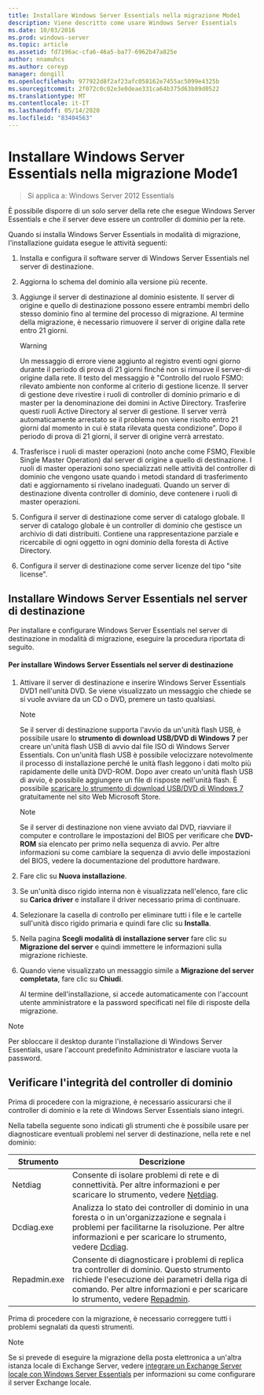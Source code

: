 ```yaml
---
title: Installare Windows Server Essentials nella migrazione Mode1
description: Viene descritto come usare Windows Server Essentials
ms.date: 10/03/2016
ms.prod: windows-server
ms.topic: article
ms.assetid: fd7196ac-cfa6-46a5-ba77-6962b47a825e
author: nnamuhcs
ms.author: coreyp
manager: dongill
ms.openlocfilehash: 977922d8f2af23afc058162e7455ac5099e4325b
ms.sourcegitcommit: 2f072c0c02e3e0deae331ca64b375d63b89d0522
ms.translationtype: MT
ms.contentlocale: it-IT
ms.lasthandoff: 05/14/2020
ms.locfileid: "83404563"
---
```

# <a name="install-windows-server-essentials-in-migration-mode1"></a>Installare Windows Server Essentials nella migrazione Mode1

>Si applica a: Windows Server 2012 Essentials

È possibile disporre di un solo server della rete che esegue Windows Server Essentials e che il server deve essere un controller di dominio per la rete.  
  
 Quando si installa Windows Server Essentials in modalità di migrazione, l'installazione guidata esegue le attività seguenti:  
  
1.  Installa e configura il software server di Windows Server Essentials nel server di destinazione.  
  
2.  Aggiorna lo schema del dominio alla versione più recente.  
  
3.  Aggiunge il server di destinazione al dominio esistente. Il server di origine e quello di destinazione possono essere entrambi membri dello stesso dominio fino al termine del processo di migrazione. Al termine della migrazione, è necessario rimuovere il server di origine dalla rete entro 21 giorni.  
  
    > [!WARNING]
    >  Un messaggio di errore viene aggiunto al registro eventi ogni giorno durante il periodo di prova di 21 giorni finché non si rimuove il server-di origine dalla rete. Il testo del messaggio è "Controllo del ruolo FSMO: rilevato ambiente non conforme al criterio di gestione licenze. Il server di gestione deve rivestire i ruoli di controller di dominio primario e di master per la denominazione dei domini in Active Directory. Trasferire questi ruoli Active Directory al server di gestione. Il server verrà automaticamente arrestato se il problema non viene risolto entro 21 giorni dal momento in cui è stata rilevata questa condizione". Dopo il periodo di prova di 21 giorni, il server di origine verrà arrestato.  
  
4.  Trasferisce i ruoli di master operazioni (noto anche come FSMO, Flexible Single Master Operation) dal server di origine a quello di destinazione. I ruoli di master operazioni sono specializzati nelle attività del controller di dominio che vengono usate quando i metodi standard di trasferimento dati e aggiornamento si rivelano inadeguati. Quando un server di destinazione diventa controller di dominio, deve contenere i ruoli di master operazioni.  
  
5.  Configura il server di destinazione come server di catalogo globale. Il server di catalogo globale è un controller di dominio che gestisce un archivio di dati distribuiti. Contiene una rappresentazione parziale e ricercabile di ogni oggetto in ogni dominio della foresta di Active Directory.  
  
6.  Configura il server di destinazione come server licenze del tipo "site license".  
  
##  <a name="install-windows-server-essentials-on-the-destination-server"></a><a name="BKMK_Install"></a>Installare Windows Server Essentials nel server di destinazione  
 Per installare e configurare Windows Server Essentials nel server di destinazione in modalità di migrazione, eseguire la procedura riportata di seguito.  
  
#### <a name="to-install-windows-server-essentials-on-the-destination-server"></a>Per installare Windows Server Essentials nel server di destinazione  
  
1. Attivare il server di destinazione e inserire Windows Server Essentials DVD1 nell'unità DVD. Se viene visualizzato un messaggio che chiede se si vuole avviare da un CD o DVD, premere un tasto qualsiasi.  
  
   > [!NOTE]
   >  Se il server di destinazione supporta l'avvio da un'unità flash USB, è possibile usare lo **strumento di download USB/DVD di Windows 7** per creare un'unità flash USB di avvio dal file ISO di Windows Server Essentials. Con un'unità flash USB è possibile velocizzare notevolmente il processo di installazione perché le unità flash leggono i dati molto più rapidamente delle unità DVD-ROM. Dopo aver creato un'unità flash USB di avvio, è possibile aggiungere un file di risposte nell'unità flash. È possibile [scaricare lo strumento di download USB/DVD di Windows 7](https://go.microsoft.com/fwlink/p/?LinkId=248282) gratuitamente nel sito Web Microsoft Store.  
  
   > [!NOTE]
   >  Se il server di destinazione non viene avviato dal DVD, riavviare il computer e controllare le impostazioni del BIOS per verificare che **DVD-ROM** sia elencato per primo nella sequenza di avvio. Per altre informazioni su come cambiare la sequenza di avvio delle impostazioni del BIOS, vedere la documentazione del produttore hardware.  
  
2. Fare clic su **Nuova installazione**.  
  
3. Se un'unità disco rigido interna non è visualizzata nell'elenco, fare clic su **Carica driver** e installare il driver necessario prima di continuare.  
  
4. Selezionare la casella di controllo per eliminare tutti i file e le cartelle sull'unità disco rigido primaria e quindi fare clic su **Installa**.  
  
5. Nella pagina **Scegli modalità di installazione server** fare clic su **Migrazione del server** e quindi immettere le informazioni sulla migrazione richieste.  
  
6. Quando viene visualizzato un messaggio simile a **Migrazione del server completata**, fare clic su **Chiudi**.  
  
   Al termine dell'installazione, si accede automaticamente con l'account utente amministratore e la password specificati nel file di risposte della migrazione.  
  
> [!NOTE]
>  Per sbloccare il desktop durante l'installazione di Windows Server Essentials, usare l'account predefinito Administrator e lasciare vuota la password.  
  
##  <a name="verify-the-health-of-the-domain-controller"></a><a name="BKMK_VerifyTheHealthOfDC"></a>Verificare l'integrità del controller di dominio  
 Prima di procedere con la migrazione, è necessario assicurarsi che il controller di dominio e la rete di Windows Server Essentials siano integri.  
  
 Nella tabella seguente sono indicati gli strumenti che è possibile usare per diagnosticare eventuali problemi nel server di destinazione, nella rete e nel dominio:  
  
|Strumento|Descrizione|  
|----------|-----------------|  
|Netdiag|Consente di isolare problemi di rete e di connettività. Per altre informazioni e per scaricare lo strumento, vedere [Netdiag](https://go.microsoft.com/fwlink/?LinkId=217388).|  
|Dcdiag.exe|Analizza lo stato dei controller di dominio in una foresta o in un'organizzazione e segnala i problemi per facilitarne la risoluzione. Per altre informazioni e per scaricare lo strumento, vedere [Dcdiag](https://go.microsoft.com/fwlink/?LinkId=217389).|  
|Repadmin.exe|Consente di diagnosticare i problemi di replica tra controller di dominio. Questo strumento richiede l'esecuzione dei parametri della riga di comando. Per altre informazioni e per scaricare lo strumento, vedere [Repadmin](https://go.microsoft.com/fwlink/?LinkId=217387).|  
  
 Prima di procedere con la migrazione, è necessario correggere tutti i problemi segnalati da questi strumenti.  
  
> [!NOTE]
>  Se si prevede di eseguire la migrazione della posta elettronica a un'altra istanza locale di Exchange Server, vedere [integrare un Exchange Server locale con Windows Server Essentials](../manage/Integrate-an-On-Premises-Exchange-Server-with-Windows-Server-Essentials.md) per informazioni su come configurare il server Exchange locale.
